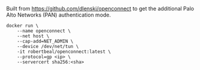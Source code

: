 Built from https://github.com/dlenski/openconnect to get the additional Palo Alto Networks (PAN) authentication mode.

```
docker run \
	--name openconnect \
	--net host \
	--cap-add=NET_ADMIN \
	--device /dev/net/tun \
	-it robertbeal/openconnect:latest \
	--protocol=gp <ip> \
	--servercert sha256:<sha>
```
